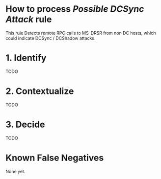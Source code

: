 # How to process *Possible DCSync Attack* rule
This rule Detects remote RPC calls to MS-DRSR from non DC hosts, which could indicate DCSync / DCShadow attacks.

# 1. Identify
TODO

# 2. Contextualize
TODO

# 3. Decide
TODO

# Known False Negatives
None yet.
